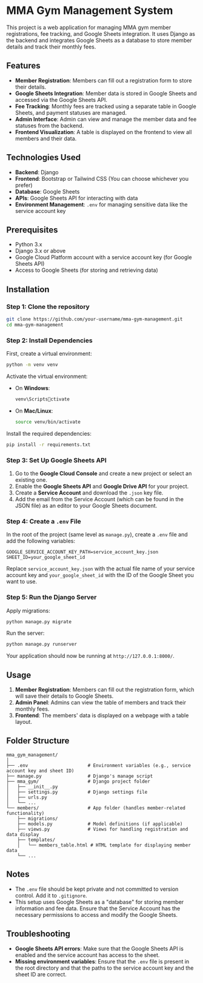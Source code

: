 
# MMA Gym Management System

This project is a web application for managing MMA gym member registrations, fee tracking, and Google Sheets integration. It uses Django as the backend and integrates Google Sheets as a database to store member details and track their monthly fees.

## Features

- **Member Registration**: Members can fill out a registration form to store their details.
- **Google Sheets Integration**: Member data is stored in Google Sheets and accessed via the Google Sheets API.
- **Fee Tracking**: Monthly fees are tracked using a separate table in Google Sheets, and payment statuses are managed.
- **Admin Interface**: Admin can view and manage the member data and fee statuses from the backend.
- **Frontend Visualization**: A table is displayed on the frontend to view all members and their data.

## Technologies Used

- **Backend**: Django
- **Frontend**: Bootstrap or Tailwind CSS (You can choose whichever you prefer)
- **Database**: Google Sheets
- **APIs**: Google Sheets API for interacting with data
- **Environment Management**: `.env` for managing sensitive data like the service account key

## Prerequisites

- Python 3.x
- Django 3.x or above
- Google Cloud Platform account with a service account key (for Google Sheets API)
- Access to Google Sheets (for storing and retrieving data)

## Installation

### Step 1: Clone the repository

```bash
git clone https://github.com/your-username/mma-gym-management.git
cd mma-gym-management
```

### Step 2: Install Dependencies

First, create a virtual environment:

```bash
python -m venv venv
```

Activate the virtual environment:

- On **Windows**:
  ```bash
  venv\Scriptsctivate
  ```
- On **Mac/Linux**:
  ```bash
  source venv/bin/activate
  ```

Install the required dependencies:

```bash
pip install -r requirements.txt
```

### Step 3: Set Up Google Sheets API

1. Go to the **Google Cloud Console** and create a new project or select an existing one.
2. Enable the **Google Sheets API** and **Google Drive API** for your project.
3. Create a **Service Account** and download the `.json` key file.
4. Add the email from the Service Account (which can be found in the JSON file) as an editor to your Google Sheets document.

### Step 4: Create a `.env` File

In the root of the project (same level as `manage.py`), create a `.env` file and add the following variables:

```env
GOOGLE_SERVICE_ACCOUNT_KEY_PATH=service_account_key.json
SHEET_ID=your_google_sheet_id
```

Replace `service_account_key.json` with the actual file name of your service account key and `your_google_sheet_id` with the ID of the Google Sheet you want to use.

### Step 5: Run the Django Server

Apply migrations:

```bash
python manage.py migrate
```

Run the server:

```bash
python manage.py runserver
```

Your application should now be running at `http://127.0.0.1:8000/`.

## Usage

1. **Member Registration**: Members can fill out the registration form, which will save their details to Google Sheets.
2. **Admin Panel**: Admins can view the table of members and track their monthly fees.
3. **Frontend**: The members' data is displayed on a webpage with a table layout.

## Folder Structure

```
mma_gym_management/
│
├── .env                      # Environment variables (e.g., service account key and sheet ID)
├── manage.py                 # Django's manage script
├── mma_gym/                  # Django project folder
│   ├── __init__.py
│   ├── settings.py           # Django settings file
│   ├── urls.py
│   └── ...
└── members/                  # App folder (handles member-related functionality)
    ├── migrations/
    ├── models.py             # Model definitions (if applicable)
    ├── views.py              # Views for handling registration and data display
    ├── templates/
    │   └── members_table.html # HTML template for displaying member data
    └── ...
```

## Notes

- The `.env` file should be kept private and not committed to version control. Add it to `.gitignore`.
- This setup uses Google Sheets as a "database" for storing member information and fee data. Ensure that the Service Account has the necessary permissions to access and modify the Google Sheets.

## Troubleshooting

- **Google Sheets API errors**: Make sure that the Google Sheets API is enabled and the service account has access to the sheet.
- **Missing environment variables**: Ensure that the `.env` file is present in the root directory and that the paths to the service account key and the sheet ID are correct.
